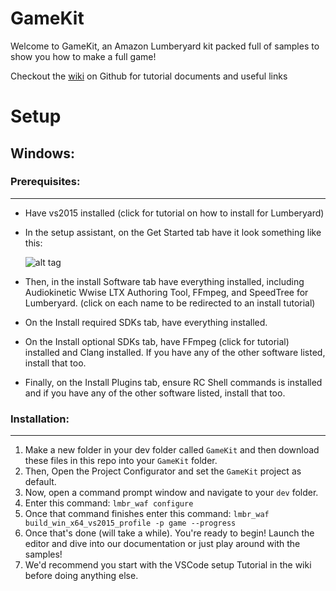 GameKit
======
Welcome to GameKit, an Amazon Lumberyard kit packed full of samples to show you how to make a full game!

Checkout the [wiki](../../wiki/) on Github for tutorial documents and useful links

Setup
======

Windows:
------

### Prerequisites:
---

  * Have vs2015 installed (click for tutorial on how to install for Lumberyard)

  * In the setup assistant, on the Get Started tab have it look something like this:

    ![alt tag](https://brogrammersexplainlumberyard.files.wordpress.com/2017/10/tut_setup_1_11_compile_options.png)

  * Then, in the install Software tab have everything installed, including Audiokinetic Wwise LTX Authoring Tool, FFmpeg, and SpeedTree for Lumberyard. (click on each name to be redirected to an install tutorial)

  * On the Install required SDKs tab, have everything installed.

  * On the Install optional SDKs tab, have FFmpeg (click for tutorial) installed and Clang installed. If you have any of the other software listed, install that too.

  * Finally, on the Install Plugins tab, ensure RC Shell commands is installed and if you have any of the other software listed, install that too.

### Installation:
---

1. Make a new folder in your dev folder called `GameKit` and then download these files in this repo into your `GameKit` folder.
2. Then, Open the Project Configurator and set the `GameKit` project as default.
3. Now, open a command prompt window and navigate to your `dev` folder.
4. Enter this command: `lmbr_waf configure`
5. Once that command finishes enter this command: `lmbr_waf build_win_x64_vs2015_profile -p game --progress`
6. Once that's done (will take a while). You're ready to begin! Launch the editor and dive into our documentation or just play around with the samples!
7. We'd recommend you start with the VSCode setup Tutorial in the wiki before doing anything else.
